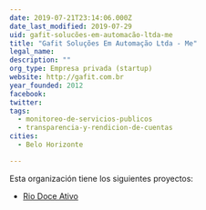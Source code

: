 ```yaml
---
date: 2019-07-21T23:14:06.000Z
date_last_modified: 2019-07-29
uid: gafit-solucões-em-automacão-ltda-me
title: "Gafit Soluções Em Automação Ltda - Me"
legal_name: 
description: ""
org_type: Empresa privada (startup)
website: http://gafit.com.br
year_founded: 2012
facebook: 
twitter: 
tags:
  - monitoreo-de-servicios-publicos
  - transparencia-y-rendicion-de-cuentas
cities: 
  - Belo Horizonte

---
```


Esta organización tiene los siguientes proyectos:

- [Rio Doce Ativo](/proyectos/rio-doce-ativo)
